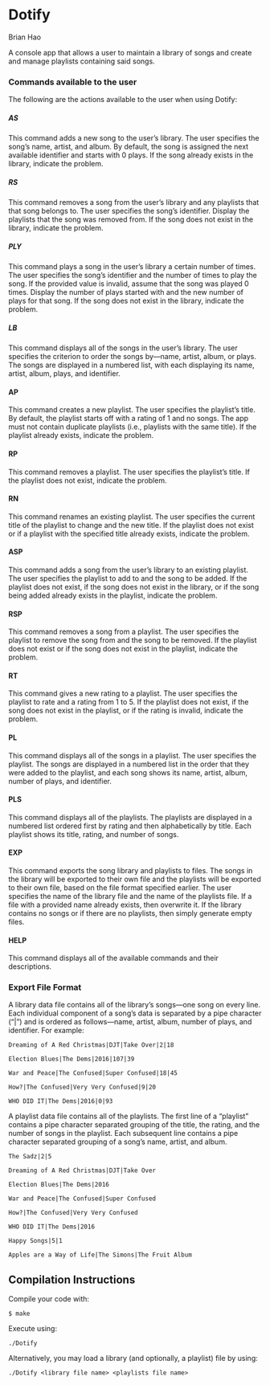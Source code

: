 # Dotify
Brian Hao


A console app that allows a user to maintain a library of songs and create and manage playlists containing said songs.

### Commands available to the user
The following are the actions available to the user when using Dotify:

##### AS
This command adds a new song to the user’s library. The user specifies the song’s name, artist, 
and album. By default, the song is assigned the next available identifier and starts with 0 plays. 
If the song already exists in the library, indicate the problem.


##### RS
This command removes a song from the user’s library and any playlists that that song belongs to. 
The user specifies the song’s identifier. Display the playlists that the song was removed from. 
If the song does not exist in the library, indicate the problem.


##### PLY
This command plays a song in the user’s library a certain number of times. The user specifies the 
song’s identifier and the number of times to play the song. If the provided value is invalid, assume 
that the song was played 0 times. Display the number of plays started with and the new number of plays 
for that song. If the song does not exist in the library, indicate the problem.


##### LB
This command displays all of the songs in the user’s library. The user specifies the criterion to order 
the songs by—name, artist, album, or plays. The songs are displayed in a numbered list, with each displaying 
its name, artist, album, plays, and identifier.


#### AP
This command creates a new playlist. The user specifies the playlist’s title. By default, the playlist 
starts off with a rating of 1 and no songs. The app must not contain duplicate playlists (i.e., playlists 
with the same title). If the playlist already exists, indicate the problem.


#### RP
This command removes a playlist. The user specifies the playlist’s title. If the playlist does not exist, 
indicate the problem.


#### RN
This command renames an existing playlist. The user specifies the current title of the playlist to change 
and the new title. If the playlist does not exist or if a playlist with the specified title already exists, 
indicate the problem.


#### ASP
This command adds a song from the user’s library to an existing playlist. The user specifies the playlist to 
add to and the song to be added. If the playlist does not exist, if the song does not exist in the library, 
or if the song being added already exists in the playlist, indicate the problem.


#### RSP
This command removes a song from a playlist. The user specifies the playlist to remove the song from and the 
song to be removed. If the playlist does not exist or if the song does not exist in the playlist, indicate 
the problem.


#### RT
This command gives a new rating to a playlist. The user specifies the playlist to rate and a rating from 1 to 5. 
If the playlist does not exist, if the song does not exist in the playlist, or if the rating is invalid, indicate 
the problem.


#### PL
This command displays all of the songs in a playlist. The user specifies the playlist. The songs are displayed 
in a numbered list in the order that they were added to the playlist, and each song shows its name, artist, album, 
number of plays, and identifier.


#### PLS
This command displays all of the playlists. The playlists are displayed in a numbered list ordered first by rating 
and then alphabetically by title. Each playlist shows its title, rating, and number of songs.


#### EXP
This command exports the song library and playlists to files. The songs in the library will be exported to their own 
file and the playlists will be exported to their own file, based on the file format specified earlier. The user specifies 
the name of the library file and the name of the playlists file. If a file with a provided name already exists, then 
overwrite it. If the library contains no songs or if there are no playlists, then simply generate empty files.


#### HELP
This command displays all of the available commands and their descriptions.




### Export File Format

A library data file contains all of the library’s songs—one song on every line. Each individual component of a song’s 
data is separated by a pipe character (“|”) and is ordered as follows—name, artist, album, number of plays, and 
identifier. For example:

`Dreaming of A Red Christmas|DJT|Take Over|2|18`

`Election Blues|The Dems|2016|107|39`

`War and Peace|The Confused|Super Confused|18|45`

`How?|The Confused|Very Very Confused|9|20`

`WHO DID IT|The Dems|2016|0|93`


A playlist data file contains all of the playlists. The first line of a “playlist” contains a pipe character separated 
grouping of the title, the rating, and the number of songs in the playlist. Each subsequent line contains a pipe character 
separated grouping of a song’s name, artist, and album.

`The Sadz|2|5`

`Dreaming of A Red Christmas|DJT|Take Over`

`Election Blues|The Dems|2016`

`War and Peace|The Confused|Super Confused`

`How?|The Confused|Very Very Confused`

`WHO DID IT|The Dems|2016`

`Happy Songs|5|1`

`Apples are a Way of Life|The Simons|The Fruit Album`


## Compilation Instructions
Compile your code with:

`$ make`

Execute using:

`./Dotify`

Alternatively, you may load a library (and optionally, a playlist) file by using:

`./Dotify <library file name> <playlists file name>`
